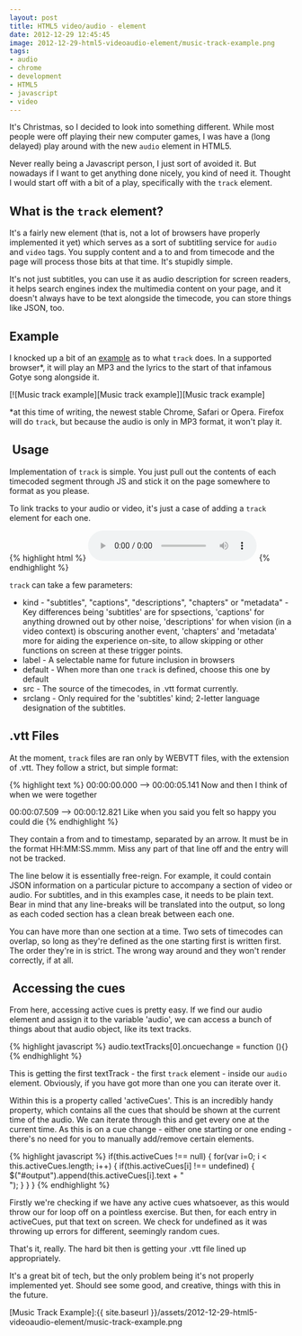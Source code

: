 ```yaml
---
layout: post
title: HTML5 video/audio - element
date: 2012-12-29 12:45:45
image: 2012-12-29-html5-videoaudio-element/music-track-example.png
tags:
- audio
- chrome
- development
- HTML5
- javascript
- video
---
```


It's Christmas, so I decided to look into something different. While most people were off playing their new computer games, I was have a (long delayed) play around with the new <code>audio</code> element in HTML5.

Never really being a Javascript person, I just sort of avoided it. But nowadays if I want to get anything done nicely, you kind of need it. Thought I would start off with a bit of a play, specifically with the <code>track</code> element.

## What is the <code>track</code> element?

It's a fairly new element (that is, not a lot of browsers have properly implemented it yet) which serves as a sort of subtitling service for <code>audio</code> and <code>video</code> tags. You supply content and a to and from timecode and the page will process those bits at that time. It's stupidly simple.

It's not just subtitles, you can use it as audio description for screen readers, it helps search engines index the multimedia content on your page, and it doesn't always have to be text alongside the timecode, you can store things like JSON, too.

## Example

I knocked up a bit of an [example][Music Sync Experiment] as to what <code>track</code> does. In a supported browser*, it will play an MP3 and the lyrics to the start of that infamous Gotye song alongside it.

[![Music track example][Music track example]][Music track example]

*at this time of writing, the newest stable Chrome, Safari or Opera. Firefox will do <code>track</code>, but because the audio is only in MP3 format, it won't play it.

##  Usage

Implementation of <code>track</code> is simple. You just pull out the contents of each timecoded segment through JS and stick it on the page somewhere to format as you please.

To link tracks to your audio or video, it's just a case of adding a <code>track</code> element for each one.

{% highlight html %}
<audio autoplay controls>
	<source src="song.mp3" type="audio/mpeg">
	<track src="track.vtt" label="English subtitles" kind="subtitles" srclang="en" default></track>
	Your browser does not support the audio element.
</audio>
{% endhighlight %}

<code>track</code> can take a few parameters:

* kind - "subtitles", "captions", "descriptions", "chapters" or "metadata" - Key differences being 'subtitles' are for spsections, 'captions' for anything drowned out by other noise, 'descriptions' for when vision (in a video context) is obscuring another event, 'chapters' and 'metadata' more for aiding the experience on-site, to allow skipping or other functions on screen at these trigger points.</li>
* label - A selectable name for future inclusion in browsers
* default - When more than one <code>track</code> is defined, choose this one by default
* src - The source of the timecodes, in .vtt format currently.
* srclang - Only required for the 'subtitles' kind; 2-letter language designation of the subtitles.

## .vtt Files

At the moment, <code>track</code> files are ran only by WEBVTT files, with the extension of .vtt. They follow a strict, but simple format:

{% highlight text %}
00:00:00.000 --> 00:00:05.141
Now and then I think of when we were together

00:00:07.509 --> 00:00:12.821
Like when you said you felt so happy you could die
{% endhighlight %}

They contain a from and to timestamp, separated by an arrow. It must be in the format HH:MM:SS.mmm. Miss any part of that line off and the entry will not be tracked.

The line below it is essentially free-reign. For example, it could contain JSON information on a particular picture to accompany a section of video or audio. For subtitles, and in this examples case, it needs to be plain text. Bear in mind that any line-breaks will be translated into the output, so long as each coded section has a clean break between each one.

You can have more than one section at a time. Two sets of timecodes can overlap, so long as they're defined as the one starting first is written first. The order they're in is strict. The wrong way around and they won't render correctly, if at all.
##  Accessing the cues

From here, accessing active cues is pretty easy. If we find our audio element and assign it to the variable 'audio', we can access a bunch of things about that audio object, like its text tracks.

{% highlight javascript %}
audio.textTracks[0].oncuechange = function (){}
{% endhighlight %}

This is getting the first textTrack - the first <code>track</code> element - inside our <code>audio</code> element. Obviously, if you have got more than one you can iterate over it.

Within this is a property called 'activeCues'. This is an incredibly handy property, which contains all the cues that should be shown at the current time of the audio. We can iterate through this and get every one at the current time. As this is on a cue change - either one starting or one ending - there's no need for you to manually add/remove certain elements.

{% highlight javascript %}
if(this.activeCues !== null) {
  for(var i=0; i < this.activeCues.length; i++) {
    if(this.activeCues[i] !== undefined) {
     $("#output").append(this.activeCues[i].text + "<br/>");
    }
  }
}
{% endhighlight %}

Firstly we're checking if we have any active cues whatsoever, as this would throw our for loop off on a pointless exercise. But then, for each entry in activeCues, put that text on screen. We check for undefined as it was throwing up errors for different, seemingly random cues.

That's it, really. The hard bit then is getting your .vtt file lined up appropriately.

It's a great bit of tech, but the only problem being it's not properly implemented yet. Should see some good, and creative, things with this in the future.

[Music Track Example]:{{ site.baseurl }}/assets/2012-12-29-html5-videoaudio-element/music-track-example.png

[Music Sync Experiment]:http://mattcrouch.net/experiments/music-sync/
